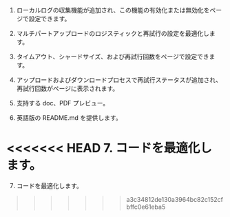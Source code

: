 1. ローカルログの収集機能が追加され、この機能の有効化または無効化をページで設定できます。

2. マルチパートアップロードのロジスティックと再試行の設定を最適化します。

3. タイムアウト、シャードサイズ、および再試行回数をページで設定できます。

4. アップロードおよびダウンロードプロセスで再試行ステータスが追加され、再試行回数がページに表示されます。

5. 支持する doc、PDF プレビュー。

6. 英語版の README.md を提供します。

<<<<<<< HEAD
7. コードを最適化します。
=======
7. コードを最適化します。
>>>>>>> a3c34812de130a3964bc82c152cfbffc0e61eba5
